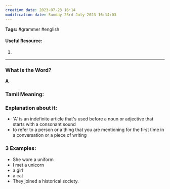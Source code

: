```yaml
---
creation date: 2023-07-23 16:14
modification date: Sunday 23rd July 2023 16:14:03
---
```


**Tags:** #grammer #english 

#### Useful Resource:
1. []()

--------------------------------------

### What is the Word?

**A**


### Tamil Meaning:



### Explanation about it:

* 'A'  is an indefinite article that's used before a noun or adjective that starts with a consonant sound
* to refer to a person or a thing that you are mentioning for the first time in a conversation or a piece of writing

### 3 Examples:

* She wore a uniform
* I met a unicorn
* a girl
* a cat
* They joined a historical society.





